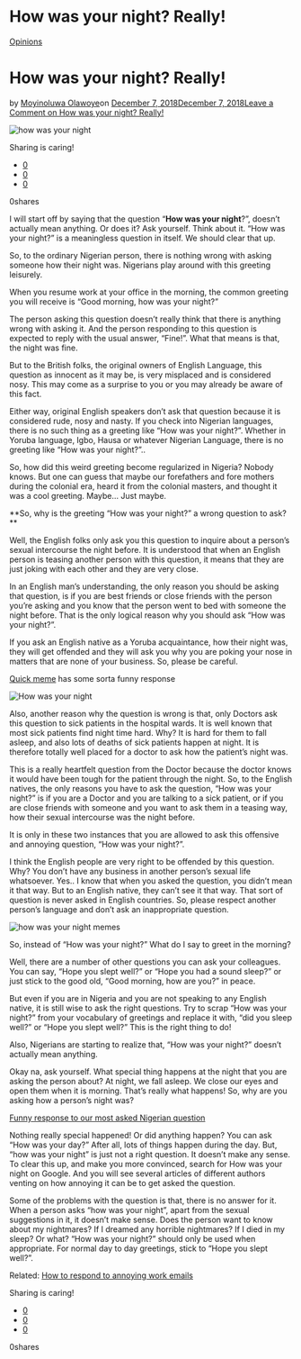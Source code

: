# How was your night? Really!

[Opinions](https://estheradeniyi.com/category/opinions/)
# How was your night? Really!

by [Moyinoluwa Olawoye](https://estheradeniyi.com/author/moyinolawoye/)on [December 7, 2018December 7, 2018](https://estheradeniyi.com/how-was-your-night/)[Leave a Comment on How was your night? Really!](https://estheradeniyi.com/how-was-your-night/#respond)

![how was your night](images\how-was-your-night.png)

Sharing is caring!

- [0](https://www.facebook.com/sharer/sharer.php?u=https%3A%2F%2Festheradeniyi.com%2Fhow-was-your-night%2F&amp;t=How%20was%20your%20night%3F%20Really%21)
- [0](https://twitter.com/intent/tweet?text=How%20was%20your%20night%3F%20Really%21&amp;url=https%3A%2F%2Festheradeniyi.com%2Fhow-was-your-night%2F)
- [0](#)

0shares

I will start off by saying that the question &#x201C;**How was your night**?&#x201D;, doesn&#x2019;t actually mean anything. Or does it? Ask yourself. Think about it. &#x201C;How was your night?&#x201D; is a meaningless question in itself. We should clear that up.

So, to the ordinary Nigerian person, there is nothing wrong with asking someone how their night was. Nigerians play around with this greeting leisurely.

When you resume work at your office in the morning, the common greeting you will receive is &#x201C;Good morning, how was your night?&#x201D;

The person asking this question doesn&#x2019;t really think that there is anything wrong with asking it. And the person responding to this question is expected to reply with the usual answer, &#x201C;Fine!&#x201D;. What that means is that, the night was fine.

But to the British folks, the original owners of English Language, this question as innocent as it may be, is very misplaced and is considered nosy. This may come as a surprise to you or you may already be aware of this fact.

Either way, original English speakers don&#x2019;t ask that question because it is considered rude, nosy and nasty. If you check into Nigerian languages, there is no such thing as a greeting like &#x201C;How was your night?&#x201D;. Whether in Yoruba language, Igbo, Hausa or whatever Nigerian Language, there is no greeting like &#x201C;How was your night?&#x201D;..

So, how did this weird greeting become regularized in Nigeria? Nobody knows. But one can guess that maybe our forefathers and fore mothers during the colonial era, heard it from the colonial masters, and thought it was a cool greeting. Maybe&#x2026; Just maybe.

**So, why is the greeting &#x201C;How was your night?&#x201D; a wrong question to ask? **

Well, the English folks only ask you this question to inquire about a person&#x2019;s sexual intercourse the night before. It is understood that when an English person is teasing another person with this question, it means that they are just joking with each other and they are very close.

In an English man&#x2019;s understanding, the only reason you should be asking that question, is if you are best friends or close friends with the person you&#x2019;re asking and you know that the person went to bed with someone the night before. That is the only logical reason why you should ask &#x201C;How was your night?&#x201D;.

If you ask an English native as a Yoruba acquaintance, how their night was, they will get offended and they will ask you why you are poking your nose in matters that are none of your business. So, please be careful.

[Quick meme](http://www.quickmeme.com/p/3vvwwd) has some sorta funny response

![How was your night](images\ca12cabba9e58d5ee2fd1eb90658ec7afff9823a1a91e86c0bbf5c65bc4cdf08.jpg)

Also, another reason why the question is wrong is that, only Doctors ask this question to sick patients in the hospital wards. It is well known that most sick patients find night time hard. Why? It is hard for them to fall asleep, and also lots of deaths of sick patients happen at night. It is therefore totally well placed for a doctor to ask how the patient&#x2019;s night was.

This is a really heartfelt question from the Doctor because the doctor knows it would have been tough for the patient through the night. So, to the English natives, the only reasons you have to ask the question, &#x201C;How was your night?&#x201D; is if you are a Doctor and you are talking to a sick patient, or if you are close friends with someone and you want to ask them in a teasing way, how their sexual intercourse was the night before.

It is only in these two instances that you are allowed to ask this offensive and annoying question, &#x201C;How was your night?&#x201D;.

I think the English people are very right to be offended by this question. Why? You don&#x2019;t have any business in another person&#x2019;s sexual life whatsoever. Yes.. I know that when you asked the question, you didn&#x2019;t mean it that way. But to an English native, they can&#x2019;t see it that way. That sort of question is never asked in English countries. So, please respect another person&#x2019;s language and don&#x2019;t ask an inappropriate question.

![how was your night memes](images\how-was-your-night-memes.jpg)

So, instead of &#x201C;How was your night?&#x201D; What do I say to greet in the morning?

Well, there are a number of other questions you can ask your colleagues. You can say, &#x201C;Hope you slept well?&#x201D; or &#x201C;Hope you had a sound sleep?&#x201D; or just stick to the good old, &#x201C;Good morning, how are you?&#x201D; in peace.

But even if you are in Nigeria and you are not speaking to any English native, it is still wise to ask the right questions. Try to scrap &#x201C;How was your night?&#x201D; from your vocabulary of greetings and replace it with, &#x201C;did you sleep well?&#x201D; or &#x201C;Hope you slept well?&#x201D; This is the right thing to do!

Also, Nigerians are starting to realize that, &#x201C;How was your night?&#x201D; doesn&#x2019;t actually mean anything.

Okay na, ask yourself. What special thing happens at the night that you are asking the person about? At night, we fall asleep. We close our eyes and open them when it is morning. That&#x2019;s really what happens! So, why are you asking how a person&#x2019;s night was?

[Funny response to our most asked Nigerian question](https://www.youtube.com/results?search_query=how+was+your+night)

Nothing really special happened! Or did anything happen? You can ask &#x201C;How was your day?&#x201D; After all, lots of things happen during the day. But, &#x201C;how was your night&#x201D; is just not a right question. It doesn&#x2019;t make any sense. To clear this up, and make you more convinced, search for How was your night on Google. And you will see several articles of different authors venting on how annoying it can be to get asked the question.

Some of the problems with the question is that, there is no answer for it. When a person asks &#x201C;how was your night&#x201D;, apart from the sexual suggestions in it, it doesn&#x2019;t make sense. Does the person want to know about my nightmares? If I dreamed any horrible nightmares? If I died in my sleep? Or what? &#x201C;How was your night?&#x201D; should only be used when appropriate. For normal day to day greetings, stick to &#x201C;Hope you slept well?&#x201D;.

Related: [How to respond to annoying work emails](https://estheradeniyi.com/how-to-respond-to-annoying-work-emails/)

Sharing is caring!

- [0](https://www.facebook.com/sharer/sharer.php?u=https%3A%2F%2Festheradeniyi.com%2Fhow-was-your-night%2F&amp;t=How%20was%20your%20night%3F%20Really%21)
- [0](https://twitter.com/intent/tweet?text=How%20was%20your%20night%3F%20Really%21&amp;url=https%3A%2F%2Festheradeniyi.com%2Fhow-was-your-night%2F)
- [0](#)

0shares